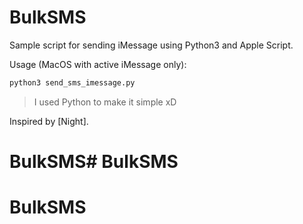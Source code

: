 # BulkSMS

Sample script for sending iMessage using Python3 and Apple Script.

Usage (MacOS with active iMessage only):

```bash
python3 send_sms_imessage.py
```

> I used Python to make it simple xD

Inspired by [Night].
# BulkSMS# BulkSMS
# BulkSMS
